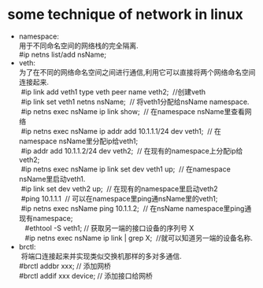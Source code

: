 # some technique of network in linux
<ul>
 <li>
  namespace:<br>
   用于不同命名空间的网络栈的完全隔离.<br>
   #ip netns list/add nsName;
 </li>
 <li>
  veth:<br>
   为了在不同的网络命名空间之间进行通信,利用它可以直接将两个网络命名空间连接起来.<br>
   &nbsp;#ip link add veth1 type veth peer name veth2;  &nbsp;//创建veth <br>
   &nbsp;#ip link set veth1 netns nsName;	&nbsp;// 将veth1分配给nsName namespace. <br>
   &nbsp;#ip netns exec nsName ip link show;	&nbsp;// 在namespace nsName里查看网络 <br>
   &nbsp;#ip netns exec nsName ip addr add 10.1.1.1/24 dev veth1;&nbsp;	// 在namespace nsName里分配ip给veth1; <br>
   &nbsp;#ip addr add 10.1.1.2/24 dev veth2;	&nbsp;// 在现有的namespace上分配ip给veth2; <br>
   &nbsp;#ip netns exec nsName ip link set dev veth1 up;&nbsp;	// 在namespace nsName里启动veth1. <br>
   &nbsp;#ip link set dev veth2 up;	&nbsp;// 在现有的namespace里启动veth2 <br>
   &nbsp;#ping 10.1.1.1	&nbsp;// 可以在namespace里ping通nsName里的veth1; <br>
   &nbsp;#ip netns exec nsName ping 10.1.1.2;	&nbsp;// 在nsName namespace里ping通现有namespace; <br>
   &nbsp;#ethtool -S veth1;&nbsp;// 获取另一端的接口设备的序列号 X <br>
   &nbsp;#ip netns exec nsName ip link | grep X; &nbsp;//就可以知道另一端的设备名称.<br>
 </li>
 <li>
  brctl:<br>
  将端口连接起来并实现类似交换机那样的多对多通信.<br>
  #brctl addbr xxx; // 添加网桥 <br>
  #brctl addif xxx device; // 添加接口给网桥 <br>
 </li>
</ul>
